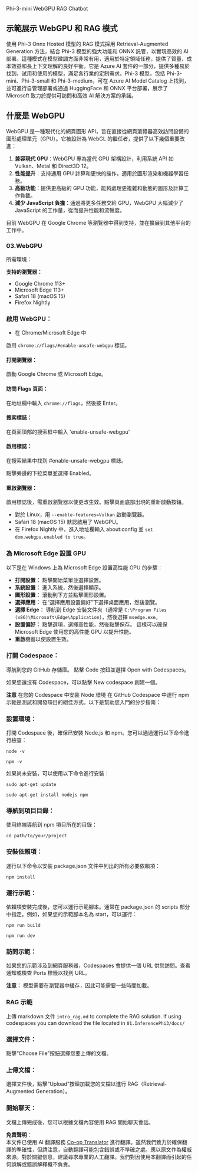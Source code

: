 <!--
CO_OP_TRANSLATOR_METADATA:
{
  "original_hash": "c7a7f2a07dc176c19e1ab9f249b548c9",
  "translation_date": "2025-04-04T17:23:31+00:00",
  "source_file": "code\\08.RAG\\rag_webgpu_chat\\README.md",
  "language_code": "hk"
}
-->
Phi-3-mini WebGPU RAG Chatbot

## 示範展示 WebGPU 和 RAG 模式
使用 Phi-3 Onnx Hosted 模型的 RAG 模式採用 Retrieval-Augmented Generation 方法，結合 Phi-3 模型的強大功能和 ONNX 託管，以實現高效的 AI 部署。這種模式在模型微調方面非常有用，適用於特定領域任務，提供了質量、成本效益和長上下文理解的良好平衡。它是 Azure AI 套件的一部分，提供多種易於找到、試用和使用的模型，滿足各行業的定制需求。Phi-3 模型，包括 Phi-3-mini、Phi-3-small 和 Phi-3-medium，可在 Azure AI Model Catalog 上找到，並可進行自管理部署或通過 HuggingFace 和 ONNX 平台部署，展示了 Microsoft 致力於提供可訪問和高效 AI 解決方案的承諾。

## 什麼是 WebGPU
WebGPU 是一種現代化的網頁圖形 API，旨在直接從網頁瀏覽器高效訪問設備的圖形處理單元（GPU）。它被設計為 WebGL 的繼任者，提供了以下幾個重要改進：

1. **兼容現代 GPU**：WebGPU 專為當代 GPU 架構設計，利用系統 API 如 Vulkan、Metal 和 Direct3D 12。
2. **性能提升**：支持通用 GPU 計算和更快的操作，適用於圖形渲染和機器學習任務。
3. **高級功能**：提供更高級的 GPU 功能，能夠處理更複雜和動態的圖形及計算工作負載。
4. **減少 JavaScript 負擔**：通過將更多任務交給 GPU，WebGPU 大幅減少了 JavaScript 的工作量，從而提升性能和流暢度。

目前 WebGPU 在 Google Chrome 等瀏覽器中得到支持，並在擴展到其他平台的工作中。

### 03.WebGPU
所需環境：

**支持的瀏覽器：**
- Google Chrome 113+
- Microsoft Edge 113+
- Safari 18 (macOS 15)
- Firefox Nightly

### 啟用 WebGPU：

- 在 Chrome/Microsoft Edge 中

啟用 `chrome://flags/#enable-unsafe-webgpu` 標誌。

#### 打開瀏覽器：
啟動 Google Chrome 或 Microsoft Edge。

#### 訪問 Flags 頁面：
在地址欄中輸入 `chrome://flags`，然後按 Enter。

#### 搜索標誌：
在頁面頂部的搜索框中輸入 'enable-unsafe-webgpu'

#### 啟用標誌：
在搜索結果中找到 #enable-unsafe-webgpu 標誌。

點擊旁邊的下拉菜單並選擇 Enabled。

#### 重啟瀏覽器：

啟用標誌後，需重啟瀏覽器以使更改生效。點擊頁面底部出現的重新啟動按鈕。

- 對於 Linux，用 `--enable-features=Vulkan` 啟動瀏覽器。
- Safari 18 (macOS 15) 默認啟用了 WebGPU。
- 在 Firefox Nightly 中，進入地址欄輸入 about:config 並 `set dom.webgpu.enabled to true`。

### 為 Microsoft Edge 設置 GPU 

以下是在 Windows 上為 Microsoft Edge 設置高性能 GPU 的步驟：

- **打開設置：** 點擊開始菜單並選擇設置。
- **系統設置：** 進入系統，然後選擇顯示。
- **圖形設置：** 滾動到下方並點擊圖形設置。
- **選擇應用：** 在“選擇應用設置偏好”下選擇桌面應用，然後瀏覽。
- **選擇 Edge：** 導航到 Edge 安裝文件夾（通常是 `C:\Program Files (x86)\Microsoft\Edge\Application`），然後選擇 `msedge.exe`。
- **設置偏好：** 點擊選項，選擇高性能，然後點擊保存。
這樣可以確保 Microsoft Edge 使用您的高性能 GPU 以提升性能。
- **重啟**機器以使設置生效。

### 打開 Codespace：
導航到您的 GitHub 存儲庫。
點擊 Code 按鈕並選擇 Open with Codespaces。

如果您還沒有 Codespace，可以點擊 New codespace 創建一個。

**注意** 在您的 Codespace 中安裝 Node 環境
在 GitHub Codespace 中運行 npm 示範是測試和開發項目的絕佳方式。以下是幫助您入門的分步指南：

### 設置環境：
打開 Codespace 後，確保已安裝 Node.js 和 npm。您可以通過運行以下命令進行檢查：
```
node -v
```
```
npm -v
```

如果尚未安裝，可以使用以下命令進行安裝：
```
sudo apt-get update
```
```
sudo apt-get install nodejs npm
```

### 導航到項目目錄：
使用終端導航到 npm 項目所在的目錄：
```
cd path/to/your/project
```

### 安裝依賴項：
運行以下命令以安裝 package.json 文件中列出的所有必要依賴項：

```
npm install
```

### 運行示範：
依賴項安裝完成後，您可以運行示範腳本。通常在 package.json 的 scripts 部分中指定。例如，如果您的示範腳本名為 start，可以運行：

```
npm run build
```
```
npm run dev
```

### 訪問示範：
如果您的示範涉及到網頁服務器，Codespaces 會提供一個 URL 供您訪問。查看通知或檢查 Ports 標籤以找到 URL。

**注意：** 模型需要在瀏覽器中緩存，因此可能需要一些時間加載。

### RAG 示範
上傳 markdown 文件 `intro_rag.md` to complete the RAG solution. If using codespaces you can download the file located in `01.InferencePhi3/docs/`

### 選擇文件：
點擊“Choose File”按鈕選擇您要上傳的文檔。

### 上傳文檔：
選擇文件後，點擊“Upload”按鈕加載您的文檔以進行 RAG（Retrieval-Augmented Generation）。

### 開始聊天：
文檔上傳完成後，您可以根據文檔內容使用 RAG 開始聊天會話。

**免責聲明**：  
本文件已使用 AI 翻譯服務 [Co-op Translator](https://github.com/Azure/co-op-translator) 進行翻譯。雖然我們致力於確保翻譯的準確性，但請注意，自動翻譯可能包含錯誤或不準確之處。應以原文作為權威來源。對於關鍵信息，建議尋求專業的人工翻譯。我們對因使用本翻譯而引起的任何誤解或錯誤解釋概不負責。